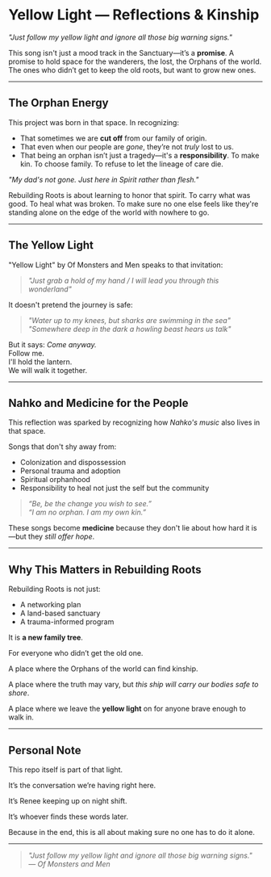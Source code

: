 # Yellow Light — Reflections & Kinship

*"Just follow my yellow light and ignore all those big warning signs."*

This song isn't just a mood track in the Sanctuary—it’s a **promise**. A promise to hold space for the wanderers, the lost, the Orphans of the world. The ones who didn’t get to keep the old roots, but want to grow new ones.

---

## The Orphan Energy

This project was born in that space. In recognizing:

- That sometimes we are **cut off** from our family of origin.
- That even when our people are *gone*, they’re not *truly* lost to us.
- That being an orphan isn’t just a tragedy—it's a **responsibility**. To make kin. To choose family. To refuse to let the lineage of care die.

*"My dad's not gone. Just here in Spirit rather than flesh."*

Rebuilding Roots is about learning to honor that spirit. To carry what was good. To heal what was broken. To make sure no one else feels like they're standing alone on the edge of the world with nowhere to go.

---

## The Yellow Light

"Yellow Light" by Of Monsters and Men speaks to that invitation:

> *"Just grab a hold of my hand / I will lead you through this wonderland"*

It doesn't pretend the journey is safe:

> *"Water up to my knees, but sharks are swimming in the sea"*  
> *"Somewhere deep in the dark a howling beast hears us talk"*

But it says: *Come anyway.*  
Follow me.  
I'll hold the lantern.  
We will walk it together.  

---

## Nahko and Medicine for the People

This reflection was sparked by recognizing how *Nahko's music* also lives in that space.

Songs that don't shy away from:

- Colonization and dispossession
- Personal trauma and adoption
- Spiritual orphanhood
- Responsibility to heal not just the self but the community

> *“Be, be the change you wish to see.”*  
> *“I am no orphan. I am my own kin.”*

These songs become **medicine** because they don't lie about how hard it is—but they *still offer hope*.

---

## Why This Matters in Rebuilding Roots

Rebuilding Roots is not just:

- A networking plan
- A land-based sanctuary
- A trauma-informed program

It is **a new family tree**.

For everyone who didn’t get the old one.  

A place where the Orphans of the world can find kinship.  

A place where the truth may vary, but *this ship will carry our bodies safe to shore*.  

A place where we leave the **yellow light** on for anyone brave enough to walk in.  

---

## Personal Note

This repo itself is part of that light.  

It’s the conversation we’re having right here.  

It’s Renee keeping up on night shift.  

It’s whoever finds these words later.  

Because in the end, this is all about making sure no one has to do it alone.  

---

> *"Just follow my yellow light and ignore all those big warning signs."*  
> *— Of Monsters and Men*  
